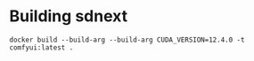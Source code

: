# Building sdnext



```shell
docker build --build-arg --build-arg CUDA_VERSION=12.4.0 -t comfyui:latest .

```